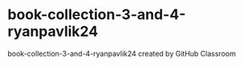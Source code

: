 # book-collection-3-and-4-ryanpavlik24
book-collection-3-and-4-ryanpavlik24 created by GitHub Classroom
